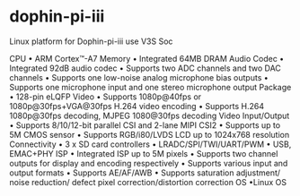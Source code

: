 # dophin-pi-iii
Linux platform for Dophin-pi-iii use V3S Soc

CPU
• ARM Cortex™-A7
Memory
• Integrated 64MB DRAM
Audio Codec
• Integrated 92dB audio codec
• Supports two ADC channels and two DAC channels
• Supports one low-noise analog microphone bias outputs
• Supports one microphone input and one stereo microphone output
Package
• 128-pin eLQFP
Video
• Supports 1080p@40fps or 1080p@30fps+VGA@30fps H.264 video encoding
• Supports H.264 1080p@30fps decoding, MJPEG 1080@30fps decoding
Video Input/Output
• Supports 8/10/12-bit parallel CSI and 2-lane MIPI CSI2
• Supports up to 5M CMOS sensor
• Supports RGB/i80/LVDS LCD up to 1024x768 resolution
Connectivity
•  3 x SD card controllers
•  LRADC/SPI/TWI/UART/PWM
•  USB, EMAC+PHY
ISP
• Integrated ISP up to 5M pixels
• Supports two channel outputs for display and encoding respectively
• Supports various input and output formats
• Supports AE/AF/AWB
• Supports saturation adjustment/ noise reduction/ defect pixel correction/distortion correction
OS
•Linux OS
